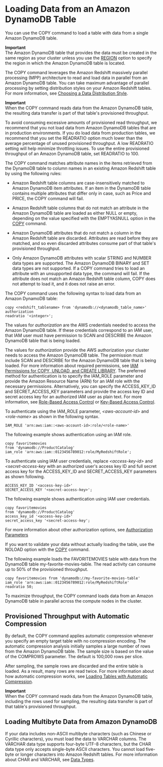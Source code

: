 # Loading Data from an Amazon DynamoDB Table<a name="t_Loading-data-from-dynamodb"></a>

You can use the COPY command to load a table with data from a single Amazon DynamoDB table\.

**Important**  
The Amazon DynamoDB table that provides the data must be created in the same region as your cluster unless you use the [REGION](copy-parameters-data-source-s3.md#copy-region) option to specify the region in which the Amazon DynamoDB table is located\.

The COPY command leverages the Amazon Redshift massively parallel processing \(MPP\) architecture to read and load data in parallel from an Amazon DynamoDB table\. You can take maximum advantage of parallel processing by setting distribution styles on your Amazon Redshift tables\. For more information, see [Choosing a Data Distribution Style](t_Distributing_data.md)\.

**Important**  
When the COPY command reads data from the Amazon DynamoDB table, the resulting data transfer is part of that table's provisioned throughput\.

To avoid consuming excessive amounts of provisioned read throughput, we recommend that you not load data from Amazon DynamoDB tables that are in production environments\. If you do load data from production tables, we recommend that you set the READRATIO option much lower than the average percentage of unused provisioned throughput\. A low READRATIO setting will help minimize throttling issues\. To use the entire provisioned throughput of an Amazon DynamoDB table, set READRATIO to 100\.

The COPY command matches attribute names in the items retrieved from the DynamoDB table to column names in an existing Amazon Redshift table by using the following rules:

+ Amazon Redshift table columns are case\-insensitively matched to Amazon DynamoDB item attributes\. If an item in the DynamoDB table contains multiple attributes that differ only in case, such as Price and PRICE, the COPY command will fail\.

+ Amazon Redshift table columns that do not match an attribute in the Amazon DynamoDB table are loaded as either NULL or empty, depending on the value specified with the EMPTYASNULL option in the [COPY](r_COPY.md) command\.

+ Amazon DynamoDB attributes that do not match a column in the Amazon Redshift table are discarded\. Attributes are read before they are matched, and so even discarded attributes consume part of that table's provisioned throughput\.

+ Only Amazon DynamoDB attributes with scalar STRING and NUMBER data types are supported\. The Amazon DynamoDB BINARY and SET data types are not supported\. If a COPY command tries to load an attribute with an unsupported data type, the command will fail\. If the attribute does not match an Amazon Redshift table column, COPY does not attempt to load it, and it does not raise an error\.

The COPY command uses the following syntax to load data from an Amazon DynamoDB table:

```
copy <redshift_tablename> from 'dynamodb://<dynamodb_table_name>'
authorization
readratio '<integer>';
```

The values for *authorization* are the AWS credentials needed to access the Amazon DynamoDB table\. If these credentials correspond to an IAM user, that IAM user must have permission to SCAN and DESCRIBE the Amazon DynamoDB table that is being loaded\.

The values for *authorization* provide the AWS authorization your cluster needs to access the Amazon DynamoDB table\. The permission must include SCAN and DESCRIBE for the Amazon DynamoDB table that is being loaded\. For more information about required permissions, see [IAM Permissions for COPY, UNLOAD, and CREATE LIBRARY](copy-usage_notes-access-permissions.md#copy-usage_notes-iam-permissions)\. The preferred method for authentication is to specify the IAM\_ROLE parameter and provide the Amazon Resource Name \(ARN\) for an IAM role with the necessary permissions\. Alternatively, you can specify the ACCESS\_KEY\_ID and SECRET\_ACCESS\_KEY parameters and provide the access key ID and secret access key for an authorized IAM user as plain text\. For more information, see [Role\-Based Access Control](copy-usage_notes-access-permissions.md#copy-usage_notes-access-role-based) or [Key\-Based Access Control](copy-usage_notes-access-permissions.md#copy-usage_notes-access-key-based)\. 

To authenticate using the IAM\_ROLE parameter, *<aws\-account\-id>* and *<role\-name>* as shown in the following syntax\. 

```
IAM_ROLE 'arn:aws:iam::<aws-account-id>:role/<role-name>'
```

The following example shows authentication using an IAM role\.

```
copy favoritemovies 
from 'dynamodb://ProductCatalog'
iam_role 'arn:aws:iam::0123456789012:role/MyRedshiftRole';
```

To authenticate using IAM user credentials, replace *<access\-key\-id>* and *<secret\-access\-key* with an authorized user's access key ID and full secret access key for the ACCESS\_KEY\_ID and SECRET\_ACCESS\_KEY parameters as shown following\.

```
ACCESS_KEY_ID '<access-key-id>'
SECRET_ACCESS_KEY '<secret-access-key>';
```

The following example shows authentication using IAM user credentials\.

```
copy favoritemovies 
from 'dynamodb://ProductCatalog'
access_key_id '<access-key-id>'
secret_access_key '<secret-access-key';
```

For more information about other authorization options, see [Authorization Parameters](copy-parameters-authorization.md)

If you want to validate your data without actually loading the table, use the NOLOAD option with the [COPY](r_COPY.md) command\.

The following example loads the FAVORITEMOVIES table with data from the DynamoDB table my\-favorite\-movies\-table\. The read activity can consume up to 50% of the provisioned throughput\.

```
copy favoritemovies from 'dynamodb://my-favorite-movies-table' 
iam_role 'arn:aws:iam::0123456789012:role/MyRedshiftRole' 
readratio 50;
```

To maximize throughput, the COPY command loads data from an Amazon DynamoDB table in parallel across the compute nodes in the cluster\.

## Provisioned Throughput with Automatic Compression<a name="t_Loading-data-from-dynamodb-provisioned-throughput-with-automatic-compression"></a>

By default, the COPY command applies automatic compression whenever you specify an empty target table with no compression encoding\. The automatic compression analysis initially samples a large number of rows from the Amazon DynamoDB table\. The sample size is based on the value of the COMPROWS parameter\. The default is 100,000 rows per slice\.

After sampling, the sample rows are discarded and the entire table is loaded\. As a result, many rows are read twice\. For more information about how automatic compression works, see [Loading Tables with Automatic Compression](c_Loading_tables_auto_compress.md)\.

**Important**  
When the COPY command reads data from the Amazon DynamoDB table, including the rows used for sampling, the resulting data transfer is part of that table's provisioned throughput\.

## Loading Multibyte Data from Amazon DynamoDB<a name="t_Loading-data-from-dynamodb-loading-multibyte-data-from-amazon-dynamodb"></a>

If your data includes non\-ASCII multibyte characters \(such as Chinese or Cyrillic characters\), you must load the data to VARCHAR columns\. The VARCHAR data type supports four\-byte UTF\-8 characters, but the CHAR data type only accepts single\-byte ASCII characters\. You cannot load five\-byte or longer characters into Amazon Redshift tables\. For more information about CHAR and VARCHAR, see [Data Types](c_Supported_data_types.md)\.